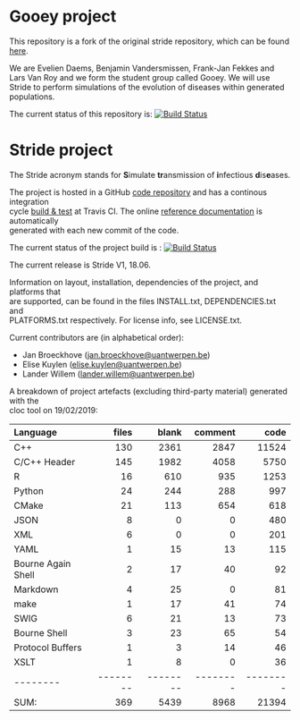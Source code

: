 # Gooey project 

This repository is a fork of the original stride repository, which can be found [here](https://github.com/broeckho/stride.git). 

We are Evelien Daems, Benjamin Vandersmissen, Frank-Jan Fekkes and Lars Van Roy and we form the student group called Gooey. We will use Stride to perform simulations of the evolution of diseases within generated populations.

The current status of this repository is: [![Build Status](https://travis-ci.com/larsVanRoy/stride.svg?branch=master)](https://travis-ci.com/larsVanRoy/stride)

# Stride project 

The Stride acronym stands for **S**imulate **tr**ansmission of **i**nfectious **d**is**e**ases.
 
The project is hosted in a GitHub [code repository](https://github.com/broeckho/stride.git) and has a continous integration  
 cycle [build & test](https://travis-ci.org/broeckho/stride) at Travis CI. The online [reference documentation](https://broeckho.github.io/stride) is automatically  
 generated with each new commit of the code.

The current status of the project build is : [![Build Status](https://travis-ci.org/broeckho/stride.svg?branch=master)](https://travis-ci.org/broeckho/stride)

The current release is Stride V1, 18.06.

Information on layout, installation, dependencies of the project, and platforms that  
are supported, can be found in the files INSTALL.txt, DEPENDENCIES.txt and  
PLATFORMS.txt respectively.
For license info, see LICENSE.txt.  

Current contributors are (in alphabetical order):

* Jan Broeckhove (jan.broeckhove@uantwerpen.be)
* Elise Kuylen (elise.kuylen@uantwerpen.be)
* Lander Willem (lander.willem@uantwerpen.be)

A breakdown of project artefacts (excluding third-party material) generated with the  
cloc tool on 19/02/2019:

Language|files|blank|comment|code
:-------|-------:|-------:|-------:|-------:
C++|130|2361|2847|11524
C/C++ Header|145|1982|4058|5750
R|16|610|935|1253
Python|24|244|288|997
CMake|21|113|654|618
JSON|8|0|0|480
XML|6|0|0|201
YAML|1|15|13|115
Bourne Again Shell|2|17|40|92
Markdown|4|25|0|81
make|1|17|41|74
SWIG|6|21|13|73
Bourne Shell|3|23|65|54
Protocol Buffers|1|3|14|46
XSLT|1|8|0|36
--------|--------|--------|--------|--------
SUM:|369|5439|8968|21394
